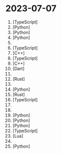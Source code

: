 # 2023-07-07

1. [](https://github.comundefined "Open Source Education Platform") [TypeScript]
2. [](https://github.comundefined "Easily migrate your codebase from one framework or language to another.") [Python]
3. [](https://github.comundefined "A collective list of free APIs") [Python]
4. [](https://github.comundefined "The Multi-Agent Meta Programming Framework: Given one line Requirement, return PRD, Design, Tasks, Repo | 多智能体元编程框架：给定老板需求，输出产品文档、架构设计、任务列表、代码") [Python]
5. [](https://github.comundefined "中文法律大模型") 
6. [](https://github.comundefined "The Concise TypeScript Book: A Concise Guide to Effective Development in TypeScript. Free and Open Source.") [TypeScript]
7. [](https://github.comundefined "C++ implementation of ChatGLM-6B & ChatGLM2-6B") [C++]
8. [](https://github.comundefined "2^x Image Super-Resolution") [TypeScript]
9. [](https://github.comundefined "纯c++的全平台llm加速库，支持python调用，chatglm-6B级模型单卡可达10000+token / s，支持glm, llama, moss基座，手机端流畅运行") [C++]
10. [](https://github.comundefined "High speed downloader that supports all platforms.") [Dart]
11. [](https://github.comundefined "Learn how to design systems at scale and prepare for system design interviews") 
12. [](https://github.comundefined "🌴 Empowering everyone to build reliable and efficient smart contracts.") [Rust]
13. [](https://github.comundefined "Collection of Summer 2023 & Summer 2024 tech internships!") 
14. [](https://github.comundefined "Learn how to design large-scale systems. Prep for the system design interview. Includes Anki flashcards.") [Python]
15. [](https://github.comundefined "Rust full node implementation of the Fuel v2 protocol.") [Rust]
16. [](https://github.comundefined "Documentação e arquivos de configuração para participação no Piloto do Real Digital") [TypeScript]
17. [](https://github.comundefined "✨✨Latest Papers and Datasets on Multimodal Large Language Models, and Their Evaluation.") 
18. [](https://github.comundefined "A list of awesome beginners-friendly projects.") 
19. [](https://github.comundefined "Optional static typing for Python") [Python]
20. [](https://github.comundefined "aider is GPT powered coding in your terminal") [Python]
21. [](https://github.comundefined "リアルタイムボイスチェンジャー Realtime Voice Changer") [Python]
22. [](https://github.comundefined "Smart, Fast and Extensible Build System") [TypeScript]
23. [](https://github.comundefined "🦍 The Cloud-Native API Gateway") [Lua]
24. [](https://github.comundefined "润学全球官方指定GITHUB，整理润学宗旨、纲领、理论和各类润之实例；解决为什么润，润去哪里，怎么润三大问题； 并成为新中国人的核心宗教，核心信念。") 
25. [](https://github.comundefined "A list of Summer 2024 internships for software engineering, updated automatically everyday") [Python]
